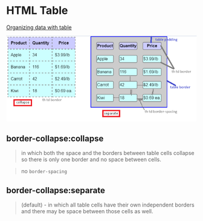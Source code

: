 HTML Table
=================

[Organizing data with table](http://learn.shayhowe.com/html-css/organizing-data-with-tables/)

![table border](./html-table.png)

## border-collapse:collapse
> in which both the space and the borders between table cells collapse so there is only one border and no space between cells.

> no `border-spacing`

## border-collapse:separate

>  (default) - in which all table cells have their own independent borders and there may be space between those cells as well.

